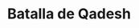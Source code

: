 ﻿---
title: "Batalla de Qadesh"
permalink: periodes_3.html
layout: periode
dataInici: -1274
sidebar: periodes
pares:
  - 209:
    title: "Imperio Nuevo de Egipto"
    dataInici: "(-1550)"
    dataFi: "(-1070)"

  - 212:
    title: "Imperio Hitita"
    dataInici: "(-1600)"
    dataFi: "(-1178)"

fills:
jocsPrincipals:
  - title: "Day of the Chariot: Kadesh"
    bggId: 26795

  - title: "Call it Qids"
    bggId: 125860

  - title: "Champs de Bataille II: La bataille de Kadesh"
    bggId: 5223

  - title: "A Clash of Chariots: The Battle of Kadesh, 1274 BCE"
    bggId: 265476
    dataInici: 
    dataFi: 

  - title: "Kadesh:  Mobile Warfare in the Ancient Middle East"
    bggId: 7033
    dataInici: 
    dataFi: 

jocsEscenaris:
jocsEpoca:
  - title: "Chariots of Fire"
    bggId: 39932
    escenari: "Kadesh"

  - title: "Battles of the Ancient World Volume III"
    bggId: 7082
    escenari: "Qadesh"

  - title: "Ancient Battles Deluxe"
    bggId: 36596
    escenari: "Kadesh"

  - title: "Men at Arms"
    bggId: 8327
    escenari: "Kadesh"

  - title: "Armageddon: Tactical Combat 3000 to 500 B.C."
    bggId: 8787
    escenari: "Kadesh"
    dataInici: 
    dataFi: 

jocsEpocaEscenaris:
---
